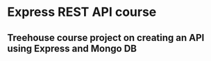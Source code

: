 # Express REST API course

## Treehouse course project on creating an API using Express and Mongo DB

